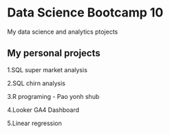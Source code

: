 # Data Science Bootcamp 10
My data science and analytics ptojects

## My personal projects

1.SQL super market analysis

2.SQL chirn analysis

3.R programing - Pao yonh shub

4.Looker GA4 Dashboard

5.Linear regression
